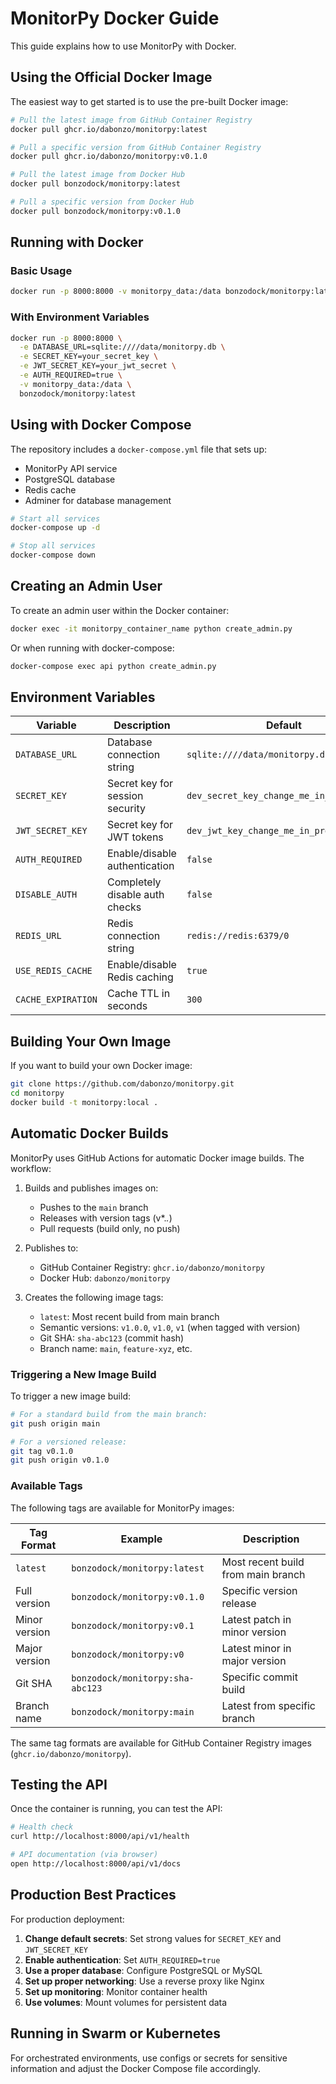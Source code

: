 # MonitorPy Docker Guide

This guide explains how to use MonitorPy with Docker.

## Using the Official Docker Image

The easiest way to get started is to use the pre-built Docker image:

```bash
# Pull the latest image from GitHub Container Registry
docker pull ghcr.io/dabonzo/monitorpy:latest

# Pull a specific version from GitHub Container Registry
docker pull ghcr.io/dabonzo/monitorpy:v0.1.0

# Pull the latest image from Docker Hub
docker pull bonzodock/monitorpy:latest

# Pull a specific version from Docker Hub
docker pull bonzodock/monitorpy:v0.1.0
```

## Running with Docker

### Basic Usage

```bash
docker run -p 8000:8000 -v monitorpy_data:/data bonzodock/monitorpy:latest
```

### With Environment Variables

```bash
docker run -p 8000:8000 \
  -e DATABASE_URL=sqlite:////data/monitorpy.db \
  -e SECRET_KEY=your_secret_key \
  -e JWT_SECRET_KEY=your_jwt_secret \
  -e AUTH_REQUIRED=true \
  -v monitorpy_data:/data \
  bonzodock/monitorpy:latest
```

## Using with Docker Compose

The repository includes a `docker-compose.yml` file that sets up:

- MonitorPy API service
- PostgreSQL database
- Redis cache
- Adminer for database management

```bash
# Start all services
docker-compose up -d

# Stop all services
docker-compose down
```

## Creating an Admin User

To create an admin user within the Docker container:

```bash
docker exec -it monitorpy_container_name python create_admin.py
```

Or when running with docker-compose:

```bash
docker-compose exec api python create_admin.py
```

## Environment Variables

| Variable | Description | Default |
|----------|-------------|---------|
| `DATABASE_URL` | Database connection string | `sqlite:////data/monitorpy.db` |
| `SECRET_KEY` | Secret key for session security | `dev_secret_key_change_me_in_production` |
| `JWT_SECRET_KEY` | Secret key for JWT tokens | `dev_jwt_key_change_me_in_production` |
| `AUTH_REQUIRED` | Enable/disable authentication | `false` |
| `DISABLE_AUTH` | Completely disable auth checks | `false` |
| `REDIS_URL` | Redis connection string | `redis://redis:6379/0` |
| `USE_REDIS_CACHE` | Enable/disable Redis caching | `true` |
| `CACHE_EXPIRATION` | Cache TTL in seconds | `300` |

## Building Your Own Image

If you want to build your own Docker image:

```bash
git clone https://github.com/dabonzo/monitorpy.git
cd monitorpy
docker build -t monitorpy:local .
```

## Automatic Docker Builds

MonitorPy uses GitHub Actions for automatic Docker image builds. The workflow:

1. Builds and publishes images on:
   - Pushes to the `main` branch
   - Releases with version tags (v*.*.*)
   - Pull requests (build only, no push)

2. Publishes to:
   - GitHub Container Registry: `ghcr.io/dabonzo/monitorpy`
   - Docker Hub: `dabonzo/monitorpy`

3. Creates the following image tags:
   - `latest`: Most recent build from main branch
   - Semantic versions: `v1.0.0`, `v1.0`, `v1` (when tagged with version)
   - Git SHA: `sha-abc123` (commit hash)
   - Branch name: `main`, `feature-xyz`, etc.

### Triggering a New Image Build

To trigger a new image build:

```bash
# For a standard build from the main branch:
git push origin main

# For a versioned release:
git tag v0.1.0
git push origin v0.1.0
```

### Available Tags

The following tags are available for MonitorPy images:

| Tag Format | Example | Description |
|------------|---------|-------------|
| `latest` | `bonzodock/monitorpy:latest` | Most recent build from main branch |
| Full version | `bonzodock/monitorpy:v0.1.0` | Specific version release |
| Minor version | `bonzodock/monitorpy:v0.1` | Latest patch in minor version |
| Major version | `bonzodock/monitorpy:v0` | Latest minor in major version |
| Git SHA | `bonzodock/monitorpy:sha-abc123` | Specific commit build |
| Branch name | `bonzodock/monitorpy:main` | Latest from specific branch |

The same tag formats are available for GitHub Container Registry images (`ghcr.io/dabonzo/monitorpy`).

## Testing the API

Once the container is running, you can test the API:

```bash
# Health check
curl http://localhost:8000/api/v1/health

# API documentation (via browser)
open http://localhost:8000/api/v1/docs
```

## Production Best Practices

For production deployment:

1. **Change default secrets**: Set strong values for `SECRET_KEY` and `JWT_SECRET_KEY`
2. **Enable authentication**: Set `AUTH_REQUIRED=true`
3. **Use a proper database**: Configure PostgreSQL or MySQL
4. **Set up proper networking**: Use a reverse proxy like Nginx
5. **Set up monitoring**: Monitor container health
6. **Use volumes**: Mount volumes for persistent data

## Running in Swarm or Kubernetes

For orchestrated environments, use configs or secrets for sensitive information and adjust the Docker Compose file accordingly.